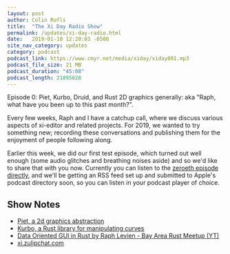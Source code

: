 ```yaml
---
layout: post
author: Colin Rofls
title:  "The Xi Day Radio Show"
permalink: /updates/xi-day-radio.html
date:   2019-01-10 12:20:03 -0500
site_nav_category: updates
category: podcast
podcast_link: https://www.cmyr.net/media/xiday/xiday001.mp3
podcast_file_size: 21 MB
podcast_duration: "45:08"
podcast_length: 21895028
---
```


Episode 0: Piet, Kurbo, Druid, and Rust 2D graphics generally: aka "Raph, what have you been up to this past month?".

Every few weeks, Raph and I have a catchup call, where we discuss various aspects of xi-editor and related projects. For 2019, we wanted to try something new; recording these conversations and publishing them for the enjoyment of people following along.

Earlier this week, we did our first test episode, which turned out well enough (some audio glitches and breathing noises aside) and so we'd like to share that with you now. Currently you can listen to the [zeroeth episode directly](https://www.cmyr.net/media/xiday/xiday001.mp3), and we'll be getting an RSS feed set up and submitted to Apple's podcast directory soon, so you can listen in your podcast player of choice.

## Show Notes

- [Piet, a 2d graphics abstraction](https://github.com/linebender/piet)
- [Kurbo, a Rust library for manipulating
  curves](https://github.com/linebender/kurbo)
- [Data Oriented GUI in Rust by Raph Levien - Bay Area Rust Meetup
  (YT)](https://www.youtube.com/watch?v=4YTfxresvS8)
- [xi.zulipchat.com](http://xi.zulipchat.com)
